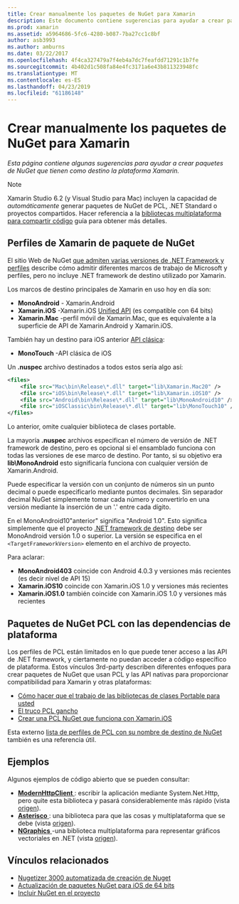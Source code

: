 ```yaml
---
title: Crear manualmente los paquetes de NuGet para Xamarin
description: Este documento contiene sugerencias para ayudar a crear paquetes de NuGet que tienen como destino la plataforma Xamarin. Se describen los perfiles de Xamarin de paquete de NuGet, paquetes de NuGet de PCL con las dependencias de plataforma y se vincula a varios ejemplos de código abierto.
ms.prod: xamarin
ms.assetid: a5964686-5fc6-4280-b087-7ba27cc1c8bf
author: asb3993
ms.author: amburns
ms.date: 03/22/2017
ms.openlocfilehash: 4f4ca327479a7f4eb4a7dc7feafdd71291c1b7fe
ms.sourcegitcommit: 4b402d1c508fa84e4fc3171a6e43b811323948fc
ms.translationtype: MT
ms.contentlocale: es-ES
ms.lasthandoff: 04/23/2019
ms.locfileid: "61186148"
---
```

# <a name="manually-creating-nuget-packages-for-xamarin"></a>Crear manualmente los paquetes de NuGet para Xamarin

_Esta página contiene algunas sugerencias para ayudar a crear paquetes de NuGet que tienen como destino la plataforma Xamarin._

> [!NOTE]
> Xamarin Studio 6.2 (y Visual Studio para Mac) incluyen la capacidad de _automáticamente_ generar paquetes de NuGet de PCL, .NET Standard o proyectos compartidos. Hacer referencia a la [bibliotecas multiplataforma para compartir código](~/cross-platform/app-fundamentals/nuget-multiplatform-libraries/index.md) guía para obtener más detalles.

## <a name="nuget-package-xamarin-profiles"></a>Perfiles de Xamarin de paquete de NuGet

El sitio Web de NuGet [que admiten varias versiones de .NET Framework y perfiles](https://docs.nuget.org/create/enforced-package-conventions) describe cómo admitir diferentes marcos de trabajo de Microsoft y perfiles, pero no incluye .NET framework de destino utilizado por Xamarin.

Los marcos de destino principales de Xamarin en uso hoy en día son:

* **MonoAndroid** - Xamarin.Android
* **Xamarin.iOS** -Xamarin.iOS [Unified API](~/cross-platform/macios/unified/index.md) (es compatible con 64 bits)
* **Xamarin.Mac** -perfil móvil de Xamarin.Mac, que es equivalente a la superficie de API de Xamarin.Android y Xamarin.iOS.

También hay un destino para iOS anterior [API clásica](~/cross-platform/macios/unified/index.md):

* **MonoTouch** -API clásica de iOS

Un **.nuspec** archivo destinados a todos estos sería algo así:

```xml
<files>
    <file src="Mac\bin\Release\*.dll" target="lib\Xamarin.Mac20" />
    <file src="iOS\bin\Release\*.dll" target="lib\Xamarin.iOS10" />
    <file src="Android\bin\Release\*.dll" target="lib\MonoAndroid10" />
    <file src="iOSClassic\bin\Release\*.dll" target="lib\MonoTouch10" />
</files>
```

Lo anterior, omite cualquier biblioteca de clases portable.

La mayoría **.nuspec** archivos especifican el número de versión de .NET framework de destino, pero es opcional si el ensamblado funciona con todas las versiones de ese marco de destino. Por tanto, si su objetivo era **lib\MonoAndroid** esto significaría funciona con cualquier versión de Xamarin.Android.

Puede especificar la versión con un conjunto de números sin un punto decimal o puede especificarlo mediante puntos decimales. Sin separador decimal NuGet simplemente tomar cada número y convertirlo en una versión mediante la inserción de un '.' entre cada dígito.

En el MonoAndroid10"anterior" significa "Android 1.0". Esto significa simplemente que el proyecto [.NET framework de destino](~/android/app-fundamentals/android-api-levels.md) debe ser MonoAndroid versión 1.0 o superior. La versión se especifica en el `<TargetFrameworkVersion>` elemento en el archivo de proyecto.

Para aclarar:

- **MonoAndroid403** coincide con Android 4.0.3 y versiones más recientes (es decir nivel de API 15)
- **Xamarin.iOS10** coincide con Xamarin.iOS 1.0 y versiones más recientes
- **Xamarin.iOS1.0** también coincide con Xamarin.iOS 1.0 y versiones más recientes

## <a name="pcl-nugets-with-platform-dependencies"></a>Paquetes de NuGet PCL con las dependencias de plataforma

Los perfiles de PCL están limitados en lo que puede tener acceso a las API de .NET framework, y ciertamente no puedan acceder a código específico de plataforma. Estos vínculos 3rd-party describen diferentes enfoques para crear paquetes de NuGet que usan PCL y las API nativas para proporcionar compatibilidad para Xamarin y otras plataformas:

- [Cómo hacer que el trabajo de las bibliotecas de clases Portable para usted](http://blogs.msdn.com/b/dsplaisted/archive/2012/08/27/how-to-make-portable-class-libraries-work-for-you.aspx)
- [El truco PCL gancho](http://log.paulbetts.org/the-bait-and-switch-pcl-trick/)
- [Crear una PCL NuGet que funciona con Xamarin.iOS](http://www.jimbobbennett.io/creating-a-nuget-pcl-that-works-with-xamarin-ios/)

Esta externo [lista de perfiles de PCL con su nombre de destino de NuGet](http://embed.plnkr.co/03ck2dCtnJogBKHJ9EjY) también es una referencia útil.

## <a name="examples"></a>Ejemplos

Algunos ejemplos de código abierto que se pueden consultar:

- [**ModernHttpClient** ](https://www.nuget.org/packages/modernhttpclient/) : escribir la aplicación mediante System.Net.Http, pero quite esta biblioteca y pasará considerablemente más rápido (vista [origen](https://github.com/paulcbetts/ModernHttpClient)).
- [**Asterisco** ](https://www.nuget.org/packages/Splat/) : una biblioteca para que las cosas y multiplataforma que se debe (vista [origen](https://github.com/paulcbetts/Splat)).
- [**NGraphics** ](https://www.nuget.org/packages/NGraphics/) -una biblioteca multiplataforma para representar gráficos vectoriales en .NET (vista [origen](https://github.com/praeclarum/NGraphics/blob/master/NGraphics.nuspec)).

## <a name="related-links"></a>Vínculos relacionados

- [Nugetizer 3000 automatizada de creación de Nuget](~/cross-platform/app-fundamentals/nuget-multiplatform-libraries/index.md)
- [Actualización de paquetes NuGet para iOS de 64 bits](https://blog.xamarin.com/how-to-update-nuget-packages-for-64-bit/)
- [Incluir NuGet en el proyecto](https://docs.microsoft.com/visualstudio/mac/nuget-walkthrough)
